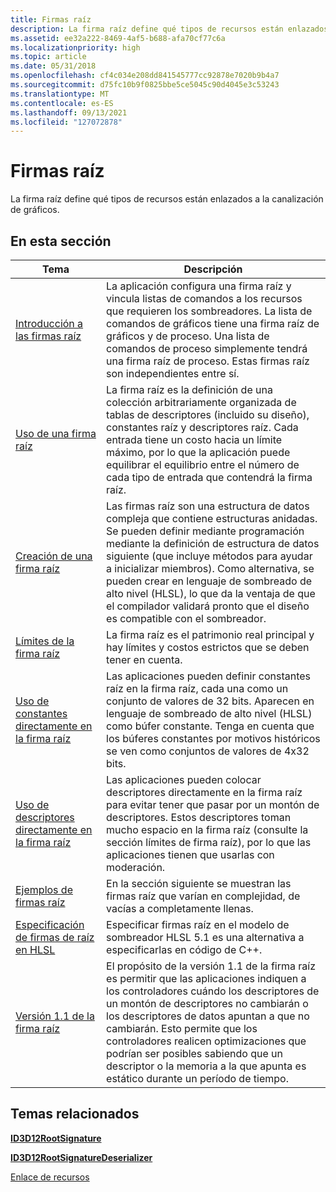 ```yaml
---
title: Firmas raíz
description: La firma raíz define qué tipos de recursos están enlazados a la canalización de gráficos.
ms.assetid: ee32a222-8469-4af5-b688-afa70cf77c6a
ms.localizationpriority: high
ms.topic: article
ms.date: 05/31/2018
ms.openlocfilehash: cf4c034e208dd841545777cc92878e7020b9b4a7
ms.sourcegitcommit: d75fc10b9f0825bbe5ce5045c90d4045e3c53243
ms.translationtype: MT
ms.contentlocale: es-ES
ms.lasthandoff: 09/13/2021
ms.locfileid: "127072878"
---
```

# <a name="root-signatures"></a>Firmas raíz

La firma raíz define qué tipos de recursos están enlazados a la canalización de gráficos.

## <a name="in-this-section"></a>En esta sección



| Tema                                                                                                               | Descripción                                                                                                                                                                                                                                                                                                                                                                                                       |
|---------------------------------------------------------------------------------------------------------------------|-------------------------------------------------------------------------------------------------------------------------------------------------------------------------------------------------------------------------------------------------------------------------------------------------------------------------------------------------------------------------------------------------------------------|
| [Introducción a las firmas raíz](root-signatures-overview.md)<br/>                                                 | La aplicación configura una firma raíz y vincula listas de comandos a los recursos que requieren los sombreadores. La lista de comandos de gráficos tiene una firma raíz de gráficos y de proceso. Una lista de comandos de proceso simplemente tendrá una firma raíz de proceso. Estas firmas raíz son independientes entre sí.<br/>                                                                                             |
| [Uso de una firma raíz](using-a-root-signature.md)<br/>                                                     | La firma raíz es la definición de una colección arbitrariamente organizada de tablas de descriptores (incluido su diseño), constantes raíz y descriptores raíz. Cada entrada tiene un costo hacia un límite máximo, por lo que la aplicación puede equilibrar el equilibrio entre el número de cada tipo de entrada que contendrá la firma raíz.<br/>                                                                     |
| [Creación de una firma raíz](creating-a-root-signature.md)<br/>                                               | Las firmas raíz son una estructura de datos compleja que contiene estructuras anidadas. Se pueden definir mediante programación mediante la definición de estructura de datos siguiente (que incluye métodos para ayudar a inicializar miembros). Como alternativa, se pueden crear en lenguaje de sombreado de alto nivel (HLSL), lo que da la ventaja de que el compilador validará pronto que el diseño es compatible con el sombreador. <br/> |
| [Límites de la firma raíz](root-signature-limits.md)<br/>                                                       | La firma raíz es el patrimonio real principal y hay límites y costos estrictos que se deben tener en cuenta.<br/>                                                                                                                                                                                                                                                                                                            |
| [Uso de constantes directamente en la firma raíz](using-constants-directly-in-the-root-signature.md)<br/>     | Las aplicaciones pueden definir constantes raíz en la firma raíz, cada una como un conjunto de valores de 32 bits. Aparecen en lenguaje de sombreado de alto nivel (HLSL) como búfer constante. Tenga en cuenta que los búferes constantes por motivos históricos se ven como conjuntos de valores de 4x32 bits. <br/>                                                                                                                                        |
| [Uso de descriptores directamente en la firma raíz](using-descriptors-directly-in-the-root-signature.md)<br/> | Las aplicaciones pueden colocar descriptores directamente en la firma raíz para evitar tener que pasar por un montón de descriptores. Estos descriptores toman mucho espacio en la firma raíz (consulte la sección límites de firma raíz), por lo que las aplicaciones tienen que usarlas con moderación. <br/>                                                                                                                                     |
| [Ejemplos de firmas raíz](example-root-signatures.md)<br/>                                                   | En la sección siguiente se muestran las firmas raíz que varían en complejidad, de vacías a completamente llenas.<br/>                                                                                                                                                                                                                                                                                                       |
| [Especificación de firmas de raíz en HLSL](specifying-root-signatures-in-hlsl.md)<br/>                             | Especificar firmas raíz en el modelo de sombreador HLSL 5.1 es una alternativa a especificarlas en código de C++.<br/>                                                                                                                                                                                                                                                                                                  |
| [Versión 1.1 de la firma raíz](root-signature-version-1-1.md)<br/>                                             | El propósito de la versión 1.1 de la firma raíz es permitir que las aplicaciones indiquen a los controladores cuándo los descriptores de un montón de descriptores no cambiarán o los descriptores de datos apuntan a que no cambiarán. Esto permite que los controladores realicen optimizaciones que podrían ser posibles sabiendo que un descriptor o la memoria a la que apunta es estático durante un período de tiempo. <br/>                                  |



 

## <a name="related-topics"></a>Temas relacionados

<dl> <dt>

[**ID3D12RootSignature**](/windows/win32/api/d3d12/nn-d3d12-id3d12rootsignature)
</dt> <dt>

[**ID3D12RootSignatureDeserializer**](/windows/desktop/api/d3d12/nn-d3d12-id3d12rootsignaturedeserializer)
</dt> <dt>

[Enlace de recursos](resource-binding.md)
</dt> </dl>

 

